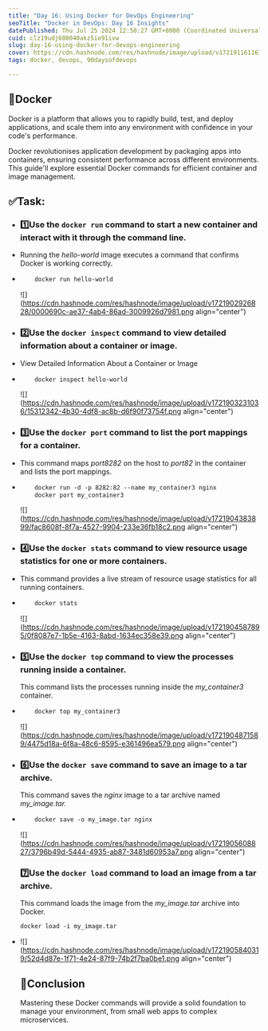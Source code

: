 ```yaml
---
title: "Day 16: Using Docker for DevOps Engineering"
seoTitle: "Docker in DevOps: Day 16 Insights"
datePublished: Thu Jul 25 2024 12:50:27 GMT+0000 (Coordinated Universal Time)
cuid: clz19udj600040akz5io91ivw
slug: day-16-using-docker-for-devops-engineering
cover: https://cdn.hashnode.com/res/hashnode/image/upload/v1721911611676/ff6b799d-6e1a-48aa-83e0-847d18f4729c.png
tags: docker, devops, 90daysofdevops

---
```


## 🐳Docker

Docker is a platform that allows you to rapidly build, test, and deploy applications, and scale them into any environment with confidence in your code's performance.

Docker revolutionises application development by packaging apps into containers, ensuring consistent performance across different environments. This guide'll explore essential Docker commands for efficient container and image management.

## ✅Task:

* ### 1️⃣Use the `docker run` command to start a new container and interact with it through the command line.
    
* Running the *hello-world* image executes a command that confirms Docker is working correctly.
    
* ```dockerfile
      docker run hello-world
    ```
    
    ![](https://cdn.hashnode.com/res/hashnode/image/upload/v1721902926828/0000690c-ae37-4ab4-86ad-3009926d7981.png align="center")
    
* ### 2️⃣Use the `docker inspect` command to view detailed information about a container or image.
    
* View Detailed Information About a Container or Image
    
* ```dockerfile
      docker inspect hello-world
    ```
    
    ![](https://cdn.hashnode.com/res/hashnode/image/upload/v1721903231036/15312342-4b30-4df8-ac8b-d6f90f73754f.png align="center")
    
* ### 3️⃣Use the `docker port` command to list the port mappings for a container.
    
* This command maps *port8282* on the host to *port82* in the container and lists the port mappings.
    
* ```dockerfile
      docker run -d -p 8282:82 --name my_container3 nginx
      docker port my_container3
    ```
    
    ![](https://cdn.hashnode.com/res/hashnode/image/upload/v1721904383899/fac8608f-8f7a-4527-9904-233e36fb18c2.png align="center")
    
* ### 4️⃣Use the `docker stats` command to view resource usage statistics for one or more containers.
    
* This command provides a live stream of resource usage statistics for all running containers.
    
* ```dockerfile
      docker stats
    ```
    
    ![](https://cdn.hashnode.com/res/hashnode/image/upload/v1721904587895/0f8087e7-1b5e-4163-8abd-1634ec358e39.png align="center")
    
* ### 5️⃣Use the `docker top` command to view the processes running inside a container.
    
    This command lists the processes running inside the *my\_container3* container.
    
* ```dockerfile
      docker top my_container3
    ```
    
    ![](https://cdn.hashnode.com/res/hashnode/image/upload/v1721904871589/4475d18a-6f8a-48c6-8595-e361496ea579.png align="center")
    
* ### 6️⃣Use the `docker save` command to save an image to a tar archive.
    
    This command saves the *nginx* image to a tar archive named *my\_image.tar.*
    
* ```dockerfile
      docker save -o my_image.tar nginx
    ```
    
    ![](https://cdn.hashnode.com/res/hashnode/image/upload/v1721905608827/3796b49d-5444-4935-ab87-3481d60953a7.png align="center")
    
    ### 7️⃣Use the `docker load` command to load an image from a tar archive.
    
    This command loads the image from the *my\_image.tar* archive into Docker.
    
    ```dockerfile
    docker load -i my_image.tar
    ```
    
* ![](https://cdn.hashnode.com/res/hashnode/image/upload/v1721905840319/52d4d87e-1f71-4e24-87f9-74b2f7ba0be1.png align="center")
    
    ## 🎯Conclusion
    
    Mastering these Docker commands will provide a solid foundation to manage your environment, from small web apps to complex microservices.